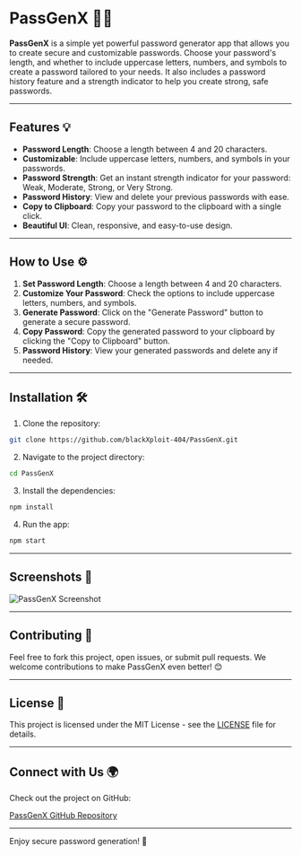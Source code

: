 # PassGenX 🚀🔑

**PassGenX** is a simple yet powerful password generator app that allows you to create secure and customizable passwords. Choose your password's length, and whether to include uppercase letters, numbers, and symbols to create a password tailored to your needs. It also includes a password history feature and a strength indicator to help you create strong, safe passwords.

---

## Features 💡

- **Password Length**: Choose a length between 4 and 20 characters.
- **Customizable**: Include uppercase letters, numbers, and symbols in your passwords.
- **Password Strength**: Get an instant strength indicator for your password: Weak, Moderate, Strong, or Very Strong.
- **Password History**: View and delete your previous passwords with ease.
- **Copy to Clipboard**: Copy your password to the clipboard with a single click.
- **Beautiful UI**: Clean, responsive, and easy-to-use design.

---

## How to Use ⚙️

1. **Set Password Length**: Choose a length between 4 and 20 characters.
2. **Customize Your Password**: Check the options to include uppercase letters, numbers, and symbols.
3. **Generate Password**: Click on the "Generate Password" button to generate a secure password.
4. **Copy Password**: Copy the generated password to your clipboard by clicking the "Copy to Clipboard" button.
5. **Password History**: View your generated passwords and delete any if needed.

---

## Installation 🛠️

1. Clone the repository:

```bash
git clone https://github.com/blackXploit-404/PassGenX.git
```

2. Navigate to the project directory:

```bash
cd PassGenX
```

3. Install the dependencies:

```bash
npm install
```

4. Run the app:

```bash
npm start
```

---

## Screenshots 📸

![PassGenX Screenshot](https://github.com/blackXploit-404/PassGenX/blob/main/src/images/image.png/600x400)

---

## Contributing 🤝

Feel free to fork this project, open issues, or submit pull requests. We welcome contributions to make PassGenX even better! 😊

---

## License 📜

This project is licensed under the MIT License - see the [LICENSE](LICENSE) file for details.

---

## Connect with Us 🌍

Check out the project on GitHub:

[PassGenX GitHub Repository](https://github.com/blackXploit-404/PassGenX)

--- 

Enjoy secure password generation! 🔐
